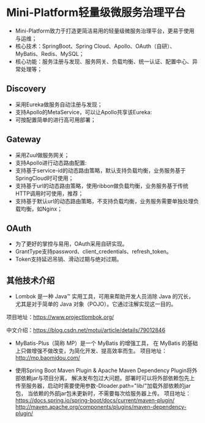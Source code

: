 # Mini-Platform轻量级微服务治理平台

- Mini-Platform致力于打造更简洁易用的轻量级微服务治理平台，更易于使用与运维；
- 核心技术：SpringBoot、Spring Cloud、Apollo、OAuth（自研）、MyBatis、Redis、MySQL；
- 核心功能：服务注册与发现、服务网关、负载均衡、统一认证、配置中心、异常处理等；

## Discovery
- 采用Eureka做服务自动注册与发现；
- 支持Apollo的MetaService，可以让Apollo共享该Eureka:
- 可按配置简单的进行高可用部署；

## Gateway
- 采用Zuul做服务网关；
- 支持Apollo进行动态路由配置:
- 支持基于service-id的动态路由策略，默认支持负载均衡，业务服务基于SpringCloud时可使用；
- 支持基于url的动态路由策略，使用ribbon做负载均衡，业务服务基于传统HTTP调用时可使用，推荐；
- 支持基于默认url的动态路由策略，不支持负载均衡，业务服务需要单独处理负载均衡，如Nginx；

## OAuth
- 为了更好的掌控与易用，OAuth采用自研实现。
- GrantType支持password、client_credentials、refresh_token。
- Token支持延迟吊销、滑动过期与绝对过期。


## 其他技术介绍
- Lombok 是一种 Java™ 实用工具，可用来帮助开发人员消除 Java 的冗长，
尤其是对于简单的 Java 对象（POJO）。它通过注解实现这一目的。

项目地址：https://www.projectlombok.org/

中文介绍：https://blog.csdn.net/motui/article/details/79012846

- MyBatis-Plus（简称 MP）是一个 MyBatis 的增强工具，
在 MyBatis 的基础上只做增强不做改变，为简化开发、提高效率而生。
项目地址：http://mp.baomidou.com/


- 使用Spring Boot Maven Plugin & Apache Maven Dependency Plugin将外部依赖jar与项目分离，
解决发布包过大问题。部署时可以将外部依赖包先上传至服务器，启动时需要使用参数-Dloader.path="lib/"加载外部依赖的jar包，
当依赖的外部jar包未更新时，不需要每次给服务器上传。
项目地址：
https://docs.spring.io/spring-boot/docs/current/maven-plugin/
http://maven.apache.org/components/plugins/maven-dependency-plugin/